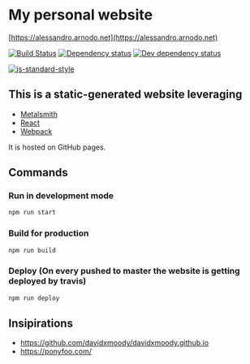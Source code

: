 # My personal website

[https://alessandro.arnodo.net](https://alessandro.arnodo.net)

[![Build Status](https://travis-ci.org/vesparny/alessandro.arnodo.net.svg)](https://travis-ci.org/vesparny/alessandro.arnodo.net)
[![Dependency status](https://david-dm.org/vesparny/alessandro.arnodo.net/status.svg)](https://david-dm.org/vesparny/alessandro.arnodo.net "Dependency status")
[![Dev dependency status](https://david-dm.org/vesparny/alessandro.arnodo.net/dev-status.svg)](https://david-dm.org/vesparny/alessandro.arnodo.net#info=devDependencies "Dev dependency status")

[![js-standard-style](https://cdn.rawgit.com/feross/standard/master/badge.svg)](https://github.com/feross/standard)

## This is a static-generated website leveraging

* [Metalsmith](http://www.metalsmith.io/)
* [React](https://facebook.github.io/react/)
* [Webpack](https://webpack.github.io/)

It is hosted on GitHub pages.

## Commands

### Run in development mode

```bash
npm run start
```

### Build for production

```bash
npm run build
```

### Deploy (On every pushed to master the website is getting deployed by travis)

```bash
npm run deploy
```

## Insipirations

* https://github.com/davidxmoody/davidxmoody.github.io
* https://ponyfoo.com/
